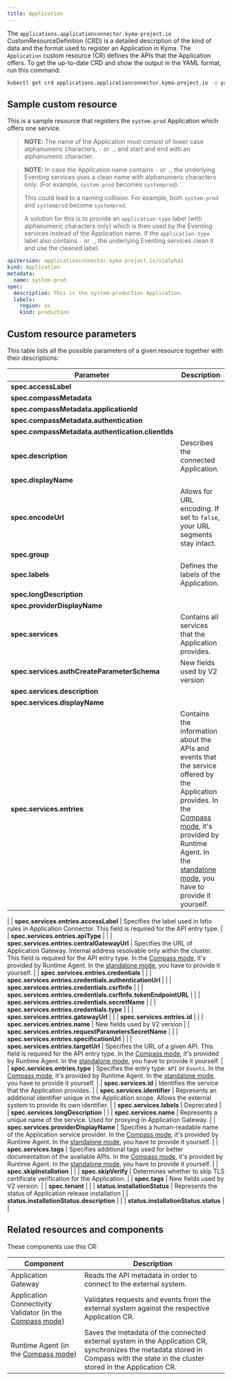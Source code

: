 ```yaml
---
title: Application
---
```


The `applications.applicationconnector.kyma-project.io` CustomResourceDefinition (CRD) is a detailed description of the kind of data and the format used to register an Application in Kyma. The `Application` custom resource (CR) defines the APIs that the Application offers. To get the up-to-date CRD and show the output in the YAML format, run this command:

```bash
kubectl get crd applications.applicationconnector.kyma-project.io -o yaml
```

## Sample custom resource

This is a sample resource that registers the `system-prod` Application which offers one service.

>**NOTE:** The name of the Application must consist of lower case alphanumeric characters, `-` or `.`, and start and end with an alphanumeric character.

>**NOTE:** In case the Application name contains `-` or `.`, the underlying Eventing services uses a clean name with alphanumeric characters only. (For example, `system-prod` becomes `systemprod`).
>
> This could lead to a naming collision. For example, both `system-prod` and `systemprod` become `systemprod`.
>
> A solution for this is to provide an `application-type` label (with alphanumeric characters only) which is then used by the Eventing services instead of the Application name. If the `application-type` label also contains `-` or `.`, the underlying Eventing services clean it and use the cleaned label.

```yaml
apiVersion: applicationconnector.kyma-project.io/v1alpha1
kind: Application
metadata:
  name: system-prod
spec:
  description: This is the system-production Application.
  labels:
    region: us
    kind: production
```

## Custom resource parameters

This table lists all the possible parameters of a given resource together with their descriptions:

<!-- The table below was generated automatically -->
<!-- Some special tags (html comments) are at the end of lines due to markdown requirements. -->
<!-- The content between "TABLE-START" and "TABLE-END" will be replaced -->
<!-- TABLE-START -->
<!-- Application v1alpha1 applicationconnector.kyma-project.io -->
| Parameter         | Description                                   |
| ---------------------------------------- | ---------|
| **spec.accessLabel** |  |
| **spec.compassMetadata** |  |
| **spec.compassMetadata.applicationId** |  |
| **spec.compassMetadata.authentication** |  |
| **spec.compassMetadata.authentication.clientIds** |  |
| **spec.description** | Describes the connected Application. |
| **spec.displayName** |  |
| **spec.encodeUrl** | Allows for URL encoding. If set to `false`, your URL segments stay intact. |
| **spec.group** |  |
| **spec.labels** | Defines the labels of the Application. |
| **spec.longDescription** |  |
| **spec.providerDisplayName** |  |
| **spec.services** | Contains all services that the Application provides. |
| **spec.services.authCreateParameterSchema** | New fields used by V2 version |
| **spec.services.description** |  |
| **spec.services.displayName** |  |
| **spec.services.entries** | Contains the information about the APIs and events that the service offered by the Application provides. In the [Compass mode](../../01-overview/main-areas/application-connectivity/README.md), it's provided by Runtime Agent. In the [standalone mode](../../01-overview/main-areas/application-connectivity/README.md), you have to provide it yourself.
 |
| **spec.services.entries.accessLabel** | Specifies the label used in Istio rules in Application Connector. This field is required for the API entry type.
 |
| **spec.services.entries.apiType** |  |
| **spec.services.entries.centralGatewayUrl** | Specifies the URL of Application Gateway. Internal address resolvable only within the cluster. This field is required for the API entry type. In the [Compass mode](../../01-overview/main-areas/application-connectivity/README.md), it's provided by Runtime Agent. In the [standalone mode](../../01-overview/main-areas/application-connectivity/README.md), you have to provide it yourself.
 |
| **spec.services.entries.credentials** |  |
| **spec.services.entries.credentials.authenticationUrl** |  |
| **spec.services.entries.credentials.csrfInfo** |  |
| **spec.services.entries.credentials.csrfInfo.tokenEndpointURL** |  |
| **spec.services.entries.credentials.secretName** |  |
| **spec.services.entries.credentials.type** |  |
| **spec.services.entries.gatewayUrl** |  |
| **spec.services.entries.id** |  |
| **spec.services.entries.name** | New fields used by V2 version |
| **spec.services.entries.requestParametersSecretName** |  |
| **spec.services.entries.specificationUrl** |  |
| **spec.services.entries.targetUrl** | Specifies the URL of a given API. This field is required for the API entry type. In the [Compass mode](../../01-overview/main-areas/application-connectivity/README.md), it's provided by Runtime Agent. In the [standalone mode](../../01-overview/main-areas/application-connectivity/README.md), you have to provide it yourself.
 |
| **spec.services.entries.type** | Specifies the entry type: `API` or `Events`. In the [Compass mode](../../01-overview/main-areas/application-connectivity/README.md), it's provided by Runtime Agent. In the [standalone mode](../../01-overview/main-areas/application-connectivity/README.md), you have to provide it yourself.
 |
| **spec.services.id** | Identifies the service that the Application provides. |
| **spec.services.identifier** | Represents an additional identifier unique in the Application scope. Allows the external system to provide its own identifier.
 |
| **spec.services.labels** | Deprecated |
| **spec.services.longDescription** |  |
| **spec.services.name** | Represents a unique name of the service. Used for proxying in Application Gateway.
 |
| **spec.services.providerDisplayName** | Specifies a human-readable name of the Application service provider. In the [Compass mode](../../01-overview/main-areas/application-connectivity/README.md), it's provided by Runtime Agent. In the [standalone mode](../../01-overview/main-areas/application-connectivity/README.md), you have to provide it yourself.
 |
| **spec.services.tags** | Specifies additional tags used for better documentation of the available APIs. In the [Compass mode](../../01-overview/main-areas/application-connectivity/README.md), it's provided by Runtime Agent. In the [standalone mode](../../01-overview/main-areas/application-connectivity/README.md), you have to provide it yourself.
 |
| **spec.skipInstallation** |  |
| **spec.skipVerify** | Determines whether to skip TLS certificate verification for the Application. |
| **spec.tags** | New fields used by V2 version. |
| **spec.tenant** |  |
| **status.installationStatus** | Represents the status of Application release installation |
| **status.installationStatus.description** |  |
| **status.installationStatus.status** |  |<!-- TABLE-END -->


## Related resources and components

These components use this CR:

| Component                                                                                                                   | Description                                                                                                                                                                        |
|-----------------------------------------------------------------------------------------------------------------------------|------------------------------------------------------------------------------------------------------------------------------------------------------------------------------------|
| Application Gateway                                                                                                         | Reads the API metadata in order to connect to the external system.                                                                                                                 |
| Application Connectivity Validator (in the [Compass mode](../../01-overview/main-areas/application-connectivity/README.md)) | Validates requests and events from the external system against the respective Application CR.                                                                                      |
| Runtime Agent (in the [Compass mode](../../01-overview/main-areas/application-connectivity/README.md))                      | Saves the metadata of the connected external system in the Application CR, synchronizes the metadata stored in Compass with the state in the cluster stored in the Application CR. |

